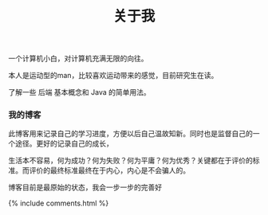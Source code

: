 ﻿---
layout: page
title: 关于我 
---

一个计算机小白，对计算机充满无限的向往。
<p>
本人是运动型的man，比较喜欢运动带来的感觉，目前研究生在读。
<p>
了解一些 后端 基本概念和 Java 的简单用法。

<p>

<h3> 我的博客 </h3>  

<p>

此博客用来记录自己的学习进度，方便以后自己温故知新。同时也是监督自己的一个途径。更好的记录自己的成长，

<p>生活本不容易，何为成功？何为失败？何为平庸？何为优秀？关键都在于评价的标准。而评价的最终标准最终在于内心，内心是不会骗人的。 

<p> 

博客目前是最原始的状态，我会一步一步的完善好<p> 

<p> 

<p> 


{% include comments.html %}


